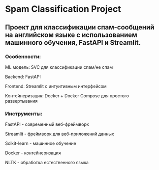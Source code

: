 # __Spam Classification Project__
## __Проект для классификации спам-сообщений на английском языке с использованием машинного обучения, FastAPI и Streamlit.__
### __Особенности:__
ML модель: SVC для классификации спам/не спам

Backend: FastAPI

Frontend: Streamlit с интуитивным интерфейсом

Контейнеризация: Docker + Docker Compose для простого развертывания

### __Инструменты:__

FastAPI - современный веб-фреймворк

Streamlit - фреймворк для веб-приложений данных

Scikit-learn - машинное обучение

Docker - контейнеризация

NLTK - обработка естественного языка

